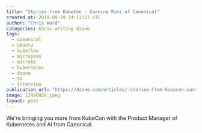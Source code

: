 ```yaml
---
title: "Stories from KubeCon - Carmine Rimi of Canonical"
created_at: 2019-09-19 14:11:27 UTC
author: "Chris Ward"
categories: Chris writing dzone
tags: 
  - canonical
  - ubuntu
  - kubeflow
  - micropass
  - microk8
  - kubernetes
  - dzone
  - ai
  - interview
publication_url: "https://dzone.com/articles/-stories-from-kubecon-carmine-rimi-of-canonical"
image: 12486920.jpeg
layout: post
---
```

We're bringing you more from KubeCon with the Product Manager of Kubernetes and AI from Canonical.

